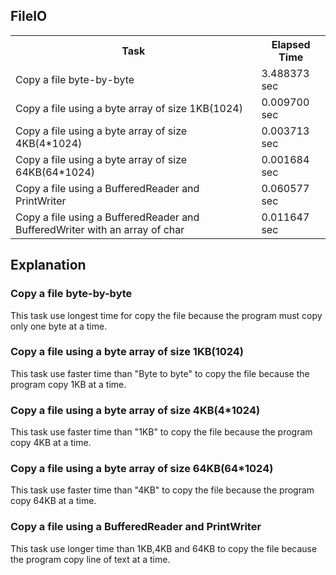 ## FileIO ##
<TABLE>
<TR>
<TH>Task</TH>
<TH>Elapsed Time</TH>
</TR>
<TR>
<TD>Copy a file byte-by-byte</TD>
<TD>3.488373 sec</TD>
</TR>
<TR>
<TD>Copy a file using a byte array of size 1KB(1024)</TD>
<TD>0.009700 sec</TD>
</TR>
<TR>
<TD>Copy a file using a byte array of size 4KB(4*1024)</TD>
<TD>0.003713 sec</TD>
</TR>
<TR>
<TD>Copy a file using a byte array of size 64KB(64*1024)</TD>
<TD>0.001684 sec</TD>
</TR>
<TR>
<TD>Copy a file using a BufferedReader and PrintWriter</TD>
<TD>0.060577 sec</TD>
</TR>
<TR>
<TD>Copy a file using a BufferedReader and BufferedWriter with an array of char</TD>
<TD>0.011647 sec</TD>
</TR>
</TABLE>

## Explanation ##
### Copy a file byte-by-byte ###
 This task use longest time for copy the file because the program must copy only one byte at a time.<br>
### Copy a file using a byte array of size 1KB(1024) ###
 This task use faster time than "Byte to byte" to copy the file because the program copy 1KB at a time.<br>
### Copy a file using a byte array of size 4KB(4*1024) ###
 This task use faster time than "1KB" to copy the file because the program copy 4KB at a time.
### Copy a file using a byte array of size 64KB(64*1024) ###
 This task use faster time than "4KB" to copy the file because the program copy 64KB at a time.
### Copy a file using a BufferedReader and PrintWriter ###
 This task use longer time than 1KB,4KB and 64KB to copy the file because the program copy line of text at a time.
 
